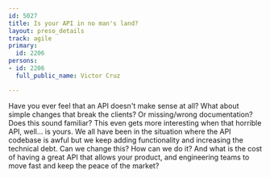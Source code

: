 ```yaml
---
id: 5027
title: Is your API in no man's land?
layout: preso_details
track: agile
primary:
  id: 2206
persons:
- id: 2206
  full_public_name: Victor Cruz

---
```

Have you ever feel that an API doesn't make sense at all? What about simple changes that break the clients? Or missing/wrong documentation? Does this sound familiar? This even gets more interesting when that horrible API, well... is yours.
We all have been in the situation where the API codebase is awful but we keep adding functionality and increasing the technical debt. Can we change this? How can we do it? And what is the cost of having a great API that allows your product, and engineering teams to move fast and keep the peace of the market?